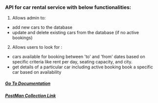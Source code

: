 ### API for car rental service with below functionalities:
1. Allows admin to:
* add new cars to the database
* update and delete existing cars from the database (if no active bookings)

2. Allows users to look for :
* cars available for booking between 'to' and 'from' dates based on specific criteria like rent per day, seating capacity, and city.
* get details of a particular car including active booking
book a specific car based on availability

##### [Go To Documentation](https://documenter.getpostman.com/view/10301892/SzmfZHna?version=latest)

##### [PostMan Collection Link](https://www.getpostman.com/collections/cced783de8c307f82ec9)